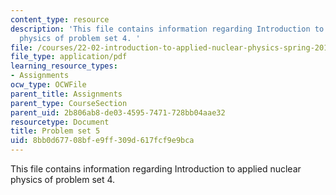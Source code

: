 ```yaml
---
content_type: resource
description: 'This file contains information regarding Introduction to applied nuclear
  physics of problem set 4. '
file: /courses/22-02-introduction-to-applied-nuclear-physics-spring-2012/8bb0d67708bfe9ff309d617fcf9e9bca_MIT22_02S12_pset5.pdf
file_type: application/pdf
learning_resource_types:
- Assignments
ocw_type: OCWFile
parent_title: Assignments
parent_type: CourseSection
parent_uid: 2b806ab8-de03-4595-7471-728bb04aae32
resourcetype: Document
title: Problem set 5
uid: 8bb0d677-08bf-e9ff-309d-617fcf9e9bca
---
```

This file contains information regarding Introduction to applied nuclear physics of problem set 4. 

